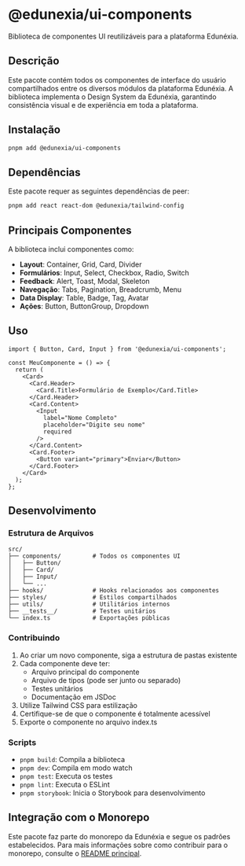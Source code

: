 # @edunexia/ui-components

Biblioteca de componentes UI reutilizáveis para a plataforma Edunéxia.

## Descrição

Este pacote contém todos os componentes de interface do usuário compartilhados entre os diversos módulos da plataforma Edunéxia. A biblioteca implementa o Design System da Edunéxia, garantindo consistência visual e de experiência em toda a plataforma.

## Instalação

```bash
pnpm add @edunexia/ui-components
```

## Dependências

Este pacote requer as seguintes dependências de peer:

```bash
pnpm add react react-dom @edunexia/tailwind-config
```

## Principais Componentes

A biblioteca inclui componentes como:

- **Layout**: Container, Grid, Card, Divider
- **Formulários**: Input, Select, Checkbox, Radio, Switch
- **Feedback**: Alert, Toast, Modal, Skeleton
- **Navegação**: Tabs, Pagination, Breadcrumb, Menu
- **Data Display**: Table, Badge, Tag, Avatar
- **Ações**: Button, ButtonGroup, Dropdown

## Uso

```tsx
import { Button, Card, Input } from '@edunexia/ui-components';

const MeuComponente = () => {
  return (
    <Card>
      <Card.Header>
        <Card.Title>Formulário de Exemplo</Card.Title>
      </Card.Header>
      <Card.Content>
        <Input 
          label="Nome Completo" 
          placeholder="Digite seu nome" 
          required 
        />
      </Card.Content>
      <Card.Footer>
        <Button variant="primary">Enviar</Button>
      </Card.Footer>
    </Card>
  );
};
```

## Desenvolvimento

### Estrutura de Arquivos

```
src/
├── components/         # Todos os componentes UI
│   ├── Button/
│   ├── Card/
│   ├── Input/
│   └── ...
├── hooks/              # Hooks relacionados aos componentes
├── styles/             # Estilos compartilhados
├── utils/              # Utilitários internos
├── __tests__/          # Testes unitários
└── index.ts            # Exportações públicas
```

### Contribuindo

1. Ao criar um novo componente, siga a estrutura de pastas existente
2. Cada componente deve ter:
   - Arquivo principal do componente
   - Arquivo de tipos (pode ser junto ou separado)
   - Testes unitários
   - Documentação em JSDoc
3. Utilize Tailwind CSS para estilização
4. Certifique-se de que o componente é totalmente acessível
5. Exporte o componente no arquivo index.ts

### Scripts

- `pnpm build`: Compila a biblioteca
- `pnpm dev`: Compila em modo watch
- `pnpm test`: Executa os testes
- `pnpm lint`: Executa o ESLint
- `pnpm storybook`: Inicia o Storybook para desenvolvimento

## Integração com o Monorepo

Este pacote faz parte do monorepo da Edunéxia e segue os padrões estabelecidos. Para mais informações sobre como contribuir para o monorepo, consulte o [README principal](../../README.md). 